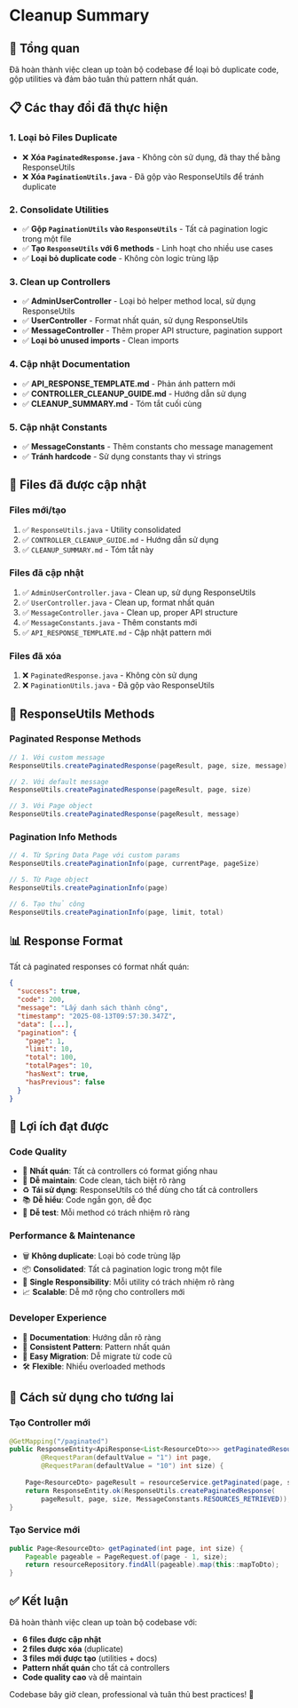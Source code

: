 # Cleanup Summary

## 🎯 Tổng quan

Đã hoàn thành việc clean up toàn bộ codebase để loại bỏ duplicate code, gộp utilities và đảm bảo tuân thủ pattern nhất quán.

## 📋 Các thay đổi đã thực hiện

### 1. **Loại bỏ Files Duplicate**
- ❌ **Xóa `PaginatedResponse.java`** - Không còn sử dụng, đã thay thế bằng ResponseUtils
- ❌ **Xóa `PaginationUtils.java`** - Đã gộp vào ResponseUtils để tránh duplicate

### 2. **Consolidate Utilities**
- ✅ **Gộp `PaginationUtils` vào `ResponseUtils`** - Tất cả pagination logic trong một file
- ✅ **Tạo `ResponseUtils` với 6 methods** - Linh hoạt cho nhiều use cases
- ✅ **Loại bỏ duplicate code** - Không còn logic trùng lặp

### 3. **Clean up Controllers**
- ✅ **AdminUserController** - Loại bỏ helper method local, sử dụng ResponseUtils
- ✅ **UserController** - Format nhất quán, sử dụng ResponseUtils
- ✅ **MessageController** - Thêm proper API structure, pagination support
- ✅ **Loại bỏ unused imports** - Clean imports

### 4. **Cập nhật Documentation**
- ✅ **API_RESPONSE_TEMPLATE.md** - Phản ánh pattern mới
- ✅ **CONTROLLER_CLEANUP_GUIDE.md** - Hướng dẫn sử dụng
- ✅ **CLEANUP_SUMMARY.md** - Tóm tắt cuối cùng

### 5. **Cập nhật Constants**
- ✅ **MessageConstants** - Thêm constants cho message management
- ✅ **Tránh hardcode** - Sử dụng constants thay vì strings

## 📁 Files đã được cập nhật

### Files mới/tạo
1. ✅ `ResponseUtils.java` - Utility consolidated
2. ✅ `CONTROLLER_CLEANUP_GUIDE.md` - Hướng dẫn sử dụng
3. ✅ `CLEANUP_SUMMARY.md` - Tóm tắt này

### Files đã cập nhật
1. ✅ `AdminUserController.java` - Clean up, sử dụng ResponseUtils
2. ✅ `UserController.java` - Clean up, format nhất quán
3. ✅ `MessageController.java` - Clean up, proper API structure
4. ✅ `MessageConstants.java` - Thêm constants mới
5. ✅ `API_RESPONSE_TEMPLATE.md` - Cập nhật pattern mới

### Files đã xóa
1. ❌ `PaginatedResponse.java` - Không còn sử dụng
2. ❌ `PaginationUtils.java` - Đã gộp vào ResponseUtils

## 🔧 ResponseUtils Methods

### Paginated Response Methods
```java
// 1. Với custom message
ResponseUtils.createPaginatedResponse(pageResult, page, size, message)

// 2. Với default message
ResponseUtils.createPaginatedResponse(pageResult, page, size)

// 3. Với Page object
ResponseUtils.createPaginatedResponse(pageResult, message)
```

### Pagination Info Methods
```java
// 4. Từ Spring Data Page với custom params
ResponseUtils.createPaginationInfo(page, currentPage, pageSize)

// 5. Từ Page object
ResponseUtils.createPaginationInfo(page)

// 6. Tạo thủ công
ResponseUtils.createPaginationInfo(page, limit, total)
```

## 📊 Response Format

Tất cả paginated responses có format nhất quán:
```json
{
  "success": true,
  "code": 200,
  "message": "Lấy danh sách thành công",
  "timestamp": "2025-08-13T09:57:30.347Z",
  "data": [...],
  "pagination": {
    "page": 1,
    "limit": 10,
    "total": 100,
    "totalPages": 10,
    "hasNext": true,
    "hasPrevious": false
  }
}
```

## 🎯 Lợi ích đạt được

### Code Quality
- 🎯 **Nhất quán**: Tất cả controllers có format giống nhau
- 🔧 **Dễ maintain**: Code clean, tách biệt rõ ràng
- ♻️ **Tái sử dụng**: ResponseUtils có thể dùng cho tất cả controllers
- 📚 **Dễ hiểu**: Code ngắn gọn, dễ đọc
- 🧪 **Dễ test**: Mỗi method có trách nhiệm rõ ràng

### Performance & Maintenance
- 🗑️ **Không duplicate**: Loại bỏ code trùng lặp
- 📦 **Consolidated**: Tất cả pagination logic trong một file
- 🔄 **Single Responsibility**: Mỗi utility có trách nhiệm rõ ràng
- 📈 **Scalable**: Dễ mở rộng cho controllers mới

### Developer Experience
- 📖 **Documentation**: Hướng dẫn rõ ràng
- 🎨 **Consistent Pattern**: Pattern nhất quán
- 🚀 **Easy Migration**: Dễ migrate từ code cũ
- 🛠️ **Flexible**: Nhiều overloaded methods

## 🚀 Cách sử dụng cho tương lai

### Tạo Controller mới
```java
@GetMapping("/paginated")
public ResponseEntity<ApiResponse<List<ResourceDto>>> getPaginatedResources(
        @RequestParam(defaultValue = "1") int page,
        @RequestParam(defaultValue = "10") int size) {
    
    Page<ResourceDto> pageResult = resourceService.getPaginated(page, size);
    return ResponseEntity.ok(ResponseUtils.createPaginatedResponse(
        pageResult, page, size, MessageConstants.RESOURCES_RETRIEVED));
}
```

### Tạo Service mới
```java
public Page<ResourceDto> getPaginated(int page, int size) {
    Pageable pageable = PageRequest.of(page - 1, size);
    return resourceRepository.findAll(pageable).map(this::mapToDto);
}
```

## ✅ Kết luận

Đã hoàn thành việc clean up toàn bộ codebase với:
- **6 files được cập nhật**
- **2 files được xóa** (duplicate)
- **3 files mới được tạo** (utilities + docs)
- **Pattern nhất quán** cho tất cả controllers
- **Code quality cao** và dễ maintain

Codebase bây giờ clean, professional và tuân thủ best practices! 🎉
